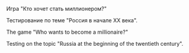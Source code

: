 Игра "Кто хочет стать миллионером?" 

Тестирование по теме "Россия в начале ХХ века".


The game "Who wants to become a millionaire?" 

Testing on the topic "Russia at the beginning of the twentieth century".